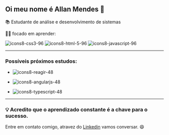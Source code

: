 ## Oi meu nome é Allan Mendes  👋

📚 Estudante de análise e desenvolvimento de sistemas

👨‍🎓 focado em aprender:

![icons8-css3-96](https://github.com/allan516/allan516/assets/79980519/ec551263-5df9-4d74-9b7d-f87d233c9155) ![icons8-html-5-96](https://github.com/allan516/allan516/assets/79980519/bded9730-3d78-4871-a3e0-e5c3fc9ddd60) ![icons8-javascript-96](https://github.com/allan516/allan516/assets/79980519/1313c224-8d58-4bc8-98c1-626870fef52b)

---

### Possíveis próximos estudos:
* ![icons8-reagir-48](https://github.com/allan516/allan516/assets/79980519/2a7542ed-a396-4aaa-94de-35962da4bcad)

*  ![icons8-angularjs-48](https://github.com/allan516/allan516/assets/79980519/ea991b28-ca43-4b3f-a42c-415e09bc93ee)
* ![icons8-typescript-48](https://github.com/allan516/allan516/assets/79980519/325f4ac5-cee3-4528-bce1-457a54d8682f)

 ---

### 💡 Acredito que o aprendizado constante é a chave para o sucesso.

Entre em contato comigo, atravez do [Linkedin](https://www.linkedin.com/in/allan-mendes-437182283/) vamos conversar. 😄

<!--
**allan516/allan516** is a ✨ _special_ ✨ repository because its `README.md` (this file) appears on your GitHub profile.

Here are some ideas to get you started:

- 🔭 I’m currently working on ...
- 🌱 I’m currently learning ...
- 👯 I’m looking to collaborate on ...
- 🤔 I’m looking for help with ...
- 💬 Ask me about ...
- 📫 How to reach me: ...
- 😄 Pronouns: ...
- ⚡ Fun fact: ...
-->

